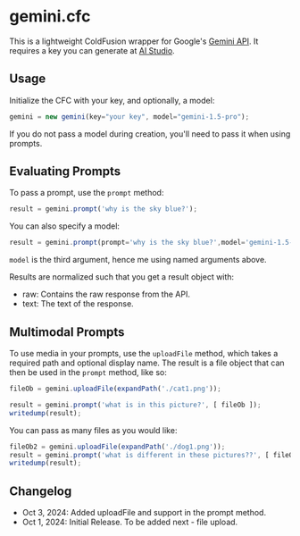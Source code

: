 # gemini.cfc

This is a lightweight ColdFusion wrapper for Google's [Gemini API](https://ai.google.dev/). It requires a key you can generate at
[AI Studio](https://aistudio.google.com). 

## Usage

Initialize the CFC with your key, and optionally, a model:

```js
gemini = new gemini(key="your key", model="gemini-1.5-pro");
```

If you do not pass a model during creation, you'll need to pass it when using prompts. 

## Evaluating Prompts

To pass a prompt, use the `prompt` method:

```js
result = gemini.prompt('why is the sky blue?');
```

You can also specify a model:

```js
result = gemini.prompt(prompt='why is the sky blue?',model='gemini-1.5-flash');
```

`model` is the third argument, hence me using named arguments above.

Results are normalized such that you get a result object with:

* raw: Contains the raw response from the API.
* text: The text of the response.

## Multimodal Prompts

To use media in your prompts, use the `uploadFile` method, which takes a required path and optional display name. The result is
a file object that can then be used in the `prompt` method, like so:

```js
fileOb = gemini.uploadFile(expandPath('./cat1.png'));

result = gemini.prompt('what is in this picture?', [ fileOb ]);
writedump(result);
```

You can pass as many files as you would like:

```js
fileOb2 = gemini.uploadFile(expandPath('./dog1.png'));
result = gemini.prompt('what is different in these pictures??', [ fileOb, fileOb2 ]);
writedump(result);
```

## Changelog

* Oct 3, 2024: Added uploadFile and support in the prompt method.
* Oct 1, 2024: Initial Release. To be added next - file upload. 



